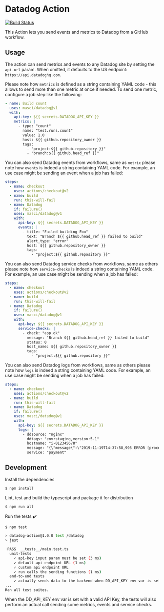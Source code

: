 # Datadog Action

[![Build Status](https://github.com/actions/typescript-action/workflows/build-test/badge.svg)](https://github.com/actions/typescript-action/actions)

This Action lets you send events and metrics to Datadog from a GitHub workflow.

## Usage

The action can send metrics and events to any Datadog site by setting the `api-url` param. When
omitted, it defaults to the US endpoint: `https://api.datadoghq.com`.

Please note how `metrics` is defined as a string containing YAML code - this
allows to send more than one metric at once if needed. To send one metric,
configure a job step like the following:

```yaml
- name: Build count
  uses: masci/datadog@v1
  with:
    api-key: ${{ secrets.DATADOG_API_KEY }}
    metrics: |
      - type: "count"
        name: "test.runs.count"
        value: 1.0
        host: ${{ github.repository_owner }}
        tags:
          - "project:${{ github.repository }}"
          - "branch:${{ github.head_ref }}"
```

You can also send Datadog events from workflows, same as `metric` please note
how `events` is indeed a string containing YAML code. For example, an use case
might be sending an event when a job has failed:

```yaml
steps:
  - name: checkout
    uses: actions/checkout@v2
  - name: build
    run: this-will-fail
  - name: Datadog
    if: failure()
    uses: masci/datadog@v1
    with:
      api-key: ${{ secrets.DATADOG_API_KEY }}
      events: |
        - title: "Failed building Foo"
          text: "Branch ${{ github.head_ref }} failed to build"
          alert_type: "error"
          host: ${{ github.repository_owner }}
          tags:
            - "project:${{ github.repository }}"
```

You can also send Datadog service checks from workflows, same as others please note
how `service-checks` is indeed a string containing YAML code. For example, an use case
might be sending when a job has failed:

```yaml
steps:
  - name: checkout
    uses: actions/checkout@v2
  - name: build
    run: this-will-fail
  - name: Datadog
    if: failure()
    uses: masci/datadog@v1
    with:
      api-key: ${{ secrets.DATADOG_API_KEY }}
      service-checks: |
        - check: "app.ok"
          message: "Branch ${{ github.head_ref }} failed to build"
          status: 0
          host_name: ${{ github.repository_owner }}
          tags:
            - "project:${{ github.repository }}"
```

You can also send Datadog logs from workflows, same as others please note
how `logs` is indeed a string containing YAML code. For example, an use case
might be sending when a job has failed:

```yaml
steps:
  - name: checkout
    uses: actions/checkout@v2
  - name: build
    run: this-will-fail
  - name: Datadog
    if: failure()
    uses: masci/datadog@v1
    with:
      api-key: ${{ secrets.DATADOG_API_KEY }}
      logs: |
        - ddsource: "nginx"
          ddtags: "env:staging,version:5.1"
          hostname: "i-012345678"
          message: "{\"message\":\"2019-11-19T14:37:58,995 ERROR [process.name][20081] Hello World\", \"level\":\"error\"}"
          service: "payment"
```

## Development

Install the dependencies
```bash
$ npm install
```

Lint, test and build the typescript and package it for distribution
```bash
$ npm run all
```

Run the tests :heavy_check_mark:
```bash
$ npm test

> datadog-action@1.0.0 test /datadog
> jest

 PASS  __tests__/main.test.ts
  unit-tests
    ✓ api-key input param must be set (3 ms)
    ✓ default api endpoint URL (1 ms)
    ✓ custom api endpoint URL
    ✓ run calls the sending functions (1 ms)
  end-to-end tests
    ✓ actually sends data to the backend when DD_API_KEY env var is set
...
Ran all test suites.
```

When the DD_API_KEY env var is set with a valid API Key, the tests will
also perform an actual call sending some metrics, events and service checks.
